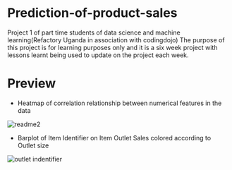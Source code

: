 # Prediction-of-product-sales
Project 1 of part time students of data science and machine learning(Refactory Uganda in association with codingdojo)
The purpose of this project is for learning purposes only and it is a six week project with lessons learnt being used to update on the project each week.

# Preview 
- Heatmap of correlation relationship between numerical features in the data


![readme2](https://github.com/lkivumbi/Prediction-of-product-sales/assets/161327455/7ccdbf7f-ceba-48df-9296-ebfba95c842e)



- Barplot of Item Identifier on Item Outlet Sales colored according to Outlet size


![outlet indentifier](https://github.com/lkivumbi/Prediction-of-product-sales/assets/161327455/338be1a2-2999-4a26-8ea5-68ffb8bd3a92)

